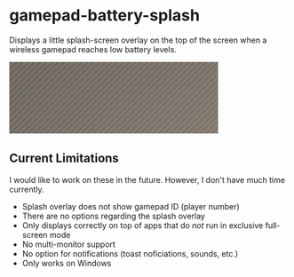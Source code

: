 # gamepad-battery-splash
Displays a little splash-screen overlay on the top of the screen when a wireless gamepad reaches low battery levels.

![splash-animation](https://github.com/manie204/gamepad-battery-splash/blob/master/splash-animation.gif)

## Current Limitations

I would like to work on these in the future. However, I don't have much time currently.

* Splash overlay does not show gamepad ID (player number)
* There are no options regarding the splash overlay
* Only displays correctly on top of apps that do *not* run in exclusive full-screen mode
* No multi-monitor support
* No option for notifications (toast noficiations, sounds, etc.)
* Only works on Windows
